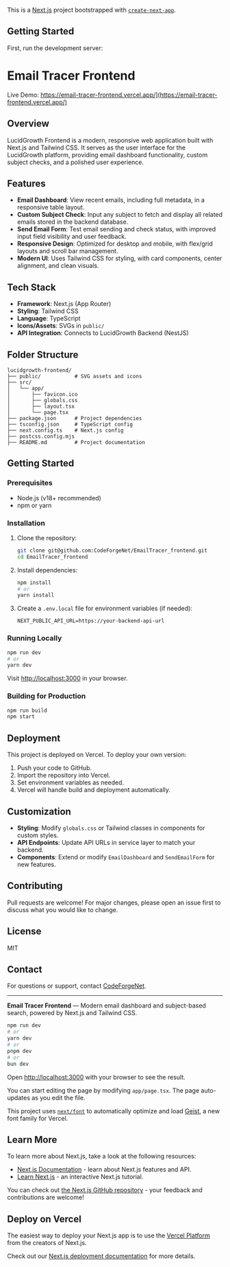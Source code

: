 This is a [Next.js](https://nextjs.org) project bootstrapped with [`create-next-app`](https://nextjs.org/docs/app/api-reference/cli/create-next-app).

## Getting Started

First, run the development server:

# Email Tracer Frontend

Live Demo: https://email-tracer-frontend.vercel.app/](https://email-tracer-frontend.vercel.app/)

## Overview

LucidGrowth Frontend is a modern, responsive web application built with Next.js and Tailwind CSS. It serves as the user interface for the LucidGrowth platform, providing email dashboard functionality, custom subject checks, and a polished user experience.

## Features

- **Email Dashboard**: View recent emails, including full metadata, in a responsive table layout.
- **Custom Subject Check**: Input any subject to fetch and display all related emails stored in the backend database.
- **Send Email Form**: Test email sending and check status, with improved input field visibility and user feedback.
- **Responsive Design**: Optimized for desktop and mobile, with flex/grid layouts and scroll bar management.
- **Modern UI**: Uses Tailwind CSS for styling, with card components, center alignment, and clean visuals.

## Tech Stack

- **Framework**: Next.js (App Router)
- **Styling**: Tailwind CSS
- **Language**: TypeScript
- **Icons/Assets**: SVGs in `public/`
- **API Integration**: Connects to LucidGrowth Backend (NestJS)

## Folder Structure

```
lucidgrowth-frontend/
├── public/           # SVG assets and icons
├── src/
│   └── app/
│       ├── favicon.ico
│       ├── globals.css
│       ├── layout.tsx
│       └── page.tsx
├── package.json      # Project dependencies
├── tsconfig.json     # TypeScript config
├── next.config.ts    # Next.js config
├── postcss.config.mjs
├── README.md         # Project documentation
```

## Getting Started

### Prerequisites

- Node.js (v18+ recommended)
- npm or yarn

### Installation

1. Clone the repository:
   ```bash
   git clone git@github.com:CodeForgeNet/EmailTracer_frontend.git
   cd EmailTracer_frontend
   ```
2. Install dependencies:
   ```bash
   npm install
   # or
   yarn install
   ```
3. Create a `.env.local` file for environment variables (if needed):
   ```env
   NEXT_PUBLIC_API_URL=https://your-backend-api-url
   ```

### Running Locally

```bash
npm run dev
# or
yarn dev
```

Visit [http://localhost:3000](http://localhost:3000) in your browser.

### Building for Production

```bash
npm run build
npm start
```

## Deployment

This project is deployed on Vercel. To deploy your own version:

1. Push your code to GitHub.
2. Import the repository into Vercel.
3. Set environment variables as needed.
4. Vercel will handle build and deployment automatically.

## Customization

- **Styling**: Modify `globals.css` or Tailwind classes in components for custom styles.
- **API Endpoints**: Update API URLs in service layer to match your backend.
- **Components**: Extend or modify `EmailDashboard` and `SendEmailForm` for new features.

## Contributing

Pull requests are welcome! For major changes, please open an issue first to discuss what you would like to change.

## License

MIT

## Contact

For questions or support, contact [CodeForgeNet](mailto:support@codeforgenet.com).

---

**Email Tracer Frontend** — Modern email dashboard and subject-based search, powered by Next.js and Tailwind CSS.

```bash
npm run dev
# or
yarn dev
# or
pnpm dev
# or
bun dev
```

Open [http://localhost:3000](http://localhost:3000) with your browser to see the result.

You can start editing the page by modifying `app/page.tsx`. The page auto-updates as you edit the file.

This project uses [`next/font`](https://nextjs.org/docs/app/building-your-application/optimizing/fonts) to automatically optimize and load [Geist](https://vercel.com/font), a new font family for Vercel.

## Learn More

To learn more about Next.js, take a look at the following resources:

- [Next.js Documentation](https://nextjs.org/docs) - learn about Next.js features and API.
- [Learn Next.js](https://nextjs.org/learn) - an interactive Next.js tutorial.

You can check out [the Next.js GitHub repository](https://github.com/vercel/next.js) - your feedback and contributions are welcome!

## Deploy on Vercel

The easiest way to deploy your Next.js app is to use the [Vercel Platform](https://vercel.com/new?utm_medium=default-template&filter=next.js&utm_source=create-next-app&utm_campaign=create-next-app-readme) from the creators of Next.js.

Check out our [Next.js deployment documentation](https://nextjs.org/docs/app/building-your-application/deploying) for more details.
